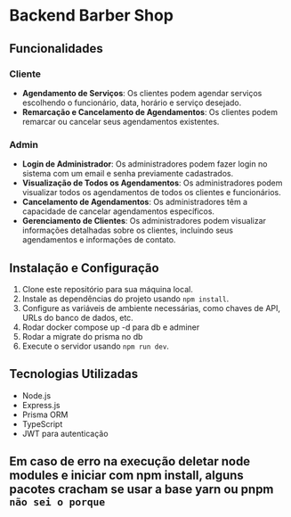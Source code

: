 # Backend Barber Shop 

## Funcionalidades

### Cliente

- **Agendamento de Serviços**: Os clientes podem agendar serviços escolhendo o funcionário, data, horário e serviço desejado.
- **Remarcação e Cancelamento de Agendamentos**: Os clientes podem remarcar ou cancelar seus agendamentos existentes.

### Admin

- **Login de Administrador**: Os administradores podem fazer login no sistema com um email e senha previamente cadastrados.
- **Visualização de Todos os Agendamentos**: Os administradores podem visualizar todos os agendamentos de todos os clientes e funcionários.
- **Cancelamento de Agendamentos**: Os administradores têm a capacidade de cancelar agendamentos específicos.
- **Gerenciamento de Clientes**: Os administradores podem visualizar informações detalhadas sobre os clientes, incluindo seus agendamentos e informações de contato.

## Instalação e Configuração

1. Clone este repositório para sua máquina local.
2. Instale as dependências do projeto usando `npm install`.
3. Configure as variáveis de ambiente necessárias, como chaves de API, URLs do banco de dados, etc.
4. Rodar docker compose up -d para db e adminer
5. Rodar a migrate do prisma no db
6. Execute o servidor usando `npm run dev`.

## Tecnologias Utilizadas

- Node.js
- Express.js
- Prisma ORM
- TypeScript
- JWT para autenticação

## Em caso de erro na execução deletar node modules e iniciar com npm install, alguns pacotes cracham se usar a base yarn ou pnpm `não sei o porque`
